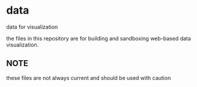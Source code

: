 # data
data for visualization

the files in this repository are for building and sandboxing web-based data visualization.

## NOTE ##
these files are not always current and should be used with caution
